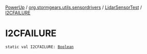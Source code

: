 [PowerUp](../../index.md) / [org.stormgears.utils.sensordrivers](../index.md) / [LidarSensorTest](index.md) / [I2CFAILURE](./-i2-c-f-a-i-l-u-r-e.md)

# I2CFAILURE

`static val I2CFAILURE: `[`Boolean`](https://kotlinlang.org/api/latest/jvm/stdlib/kotlin/-boolean/index.html)